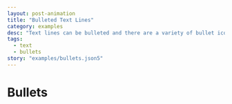 ```yaml
---
layout: post-animation
title: "Bulleted Text Lines"
category: examples
desc: "Text lines can be bulleted and there are a variety of bullet icons to select from."
tags: 
  - text
  - bullets
story: "examples/bullets.json5"
---
```

# Bullets

